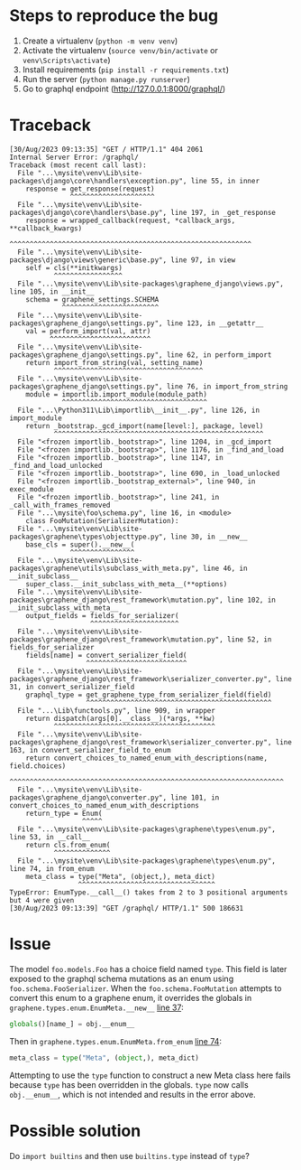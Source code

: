 # Steps to reproduce the bug

1. Create a virtualenv (`python -m venv venv`)
2. Activate the virtualenv (`source venv/bin/activate` or `venv\Scripts\activate`)
3. Install requirements (`pip install -r requirements.txt`)
4. Run the server (`python manage.py runserver`)
5. Go to graphql endpoint (http://127.0.0.1:8000/graphql/)

# Traceback

```shell
[30/Aug/2023 09:13:35] "GET / HTTP/1.1" 404 2061
Internal Server Error: /graphql/
Traceback (most recent call last):
  File "...\mysite\venv\Lib\site-packages\django\core\handlers\exception.py", line 55, in inner
    response = get_response(request)
               ^^^^^^^^^^^^^^^^^^^^^
  File "...\mysite\venv\Lib\site-packages\django\core\handlers\base.py", line 197, in _get_response
    response = wrapped_callback(request, *callback_args, **callback_kwargs)
               ^^^^^^^^^^^^^^^^^^^^^^^^^^^^^^^^^^^^^^^^^^^^^^^^^^^^^^^^^^^^
  File "...\mysite\venv\Lib\site-packages\django\views\generic\base.py", line 97, in view
    self = cls(**initkwargs)
           ^^^^^^^^^^^^^^^^^
  File "...\mysite\venv\Lib\site-packages\graphene_django\views.py", line 105, in __init__
    schema = graphene_settings.SCHEMA
             ^^^^^^^^^^^^^^^^^^^^^^^^
  File "...\mysite\venv\Lib\site-packages\graphene_django\settings.py", line 123, in __getattr__
    val = perform_import(val, attr)
          ^^^^^^^^^^^^^^^^^^^^^^^^^
  File "...\mysite\venv\Lib\site-packages\graphene_django\settings.py", line 62, in perform_import
    return import_from_string(val, setting_name)
           ^^^^^^^^^^^^^^^^^^^^^^^^^^^^^^^^^^^^^
  File "...\mysite\venv\Lib\site-packages\graphene_django\settings.py", line 76, in import_from_string
    module = importlib.import_module(module_path)
             ^^^^^^^^^^^^^^^^^^^^^^^^^^^^^^^^^^^^
  File "...\Python311\Lib\importlib\__init__.py", line 126, in import_module
    return _bootstrap._gcd_import(name[level:], package, level)
           ^^^^^^^^^^^^^^^^^^^^^^^^^^^^^^^^^^^^^^^^^^^^^^^^^^^^
  File "<frozen importlib._bootstrap>", line 1204, in _gcd_import
  File "<frozen importlib._bootstrap>", line 1176, in _find_and_load
  File "<frozen importlib._bootstrap>", line 1147, in _find_and_load_unlocked
  File "<frozen importlib._bootstrap>", line 690, in _load_unlocked
  File "<frozen importlib._bootstrap_external>", line 940, in exec_module
  File "<frozen importlib._bootstrap>", line 241, in _call_with_frames_removed
  File "...\mysite\foo\schema.py", line 16, in <module>
    class FooMutation(SerializerMutation):
  File "...\mysite\venv\Lib\site-packages\graphene\types\objecttype.py", line 30, in __new__
    base_cls = super().__new__(
               ^^^^^^^^^^^^^^^^
  File "...\mysite\venv\Lib\site-packages\graphene\utils\subclass_with_meta.py", line 46, in __init_subclass__
    super_class.__init_subclass_with_meta__(**options)
  File "...\mysite\venv\Lib\site-packages\graphene_django\rest_framework\mutation.py", line 102, in __init_subclass_with_meta__
    output_fields = fields_for_serializer(
                    ^^^^^^^^^^^^^^^^^^^^^^
  File "...\mysite\venv\Lib\site-packages\graphene_django\rest_framework\mutation.py", line 52, in fields_for_serializer
    fields[name] = convert_serializer_field(
                   ^^^^^^^^^^^^^^^^^^^^^^^^^
  File "...\mysite\venv\Lib\site-packages\graphene_django\rest_framework\serializer_converter.py", line 31, in convert_serializer_field
    graphql_type = get_graphene_type_from_serializer_field(field)
                   ^^^^^^^^^^^^^^^^^^^^^^^^^^^^^^^^^^^^^^^^^^^^^^
  File "...\Lib\functools.py", line 909, in wrapper
    return dispatch(args[0].__class__)(*args, **kw)
           ^^^^^^^^^^^^^^^^^^^^^^^^^^^^^^^^^^^^^^^^
  File "...\mysite\venv\Lib\site-packages\graphene_django\rest_framework\serializer_converter.py", line 163, in convert_serializer_field_to_enum
    return convert_choices_to_named_enum_with_descriptions(name, field.choices)
           ^^^^^^^^^^^^^^^^^^^^^^^^^^^^^^^^^^^^^^^^^^^^^^^^^^^^^^^^^^^^^^^^^^^^
  File "...\mysite\venv\Lib\site-packages\graphene_django\converter.py", line 101, in convert_choices_to_named_enum_with_descriptions
    return_type = Enum(
                  ^^^^^
  File "...\mysite\venv\Lib\site-packages\graphene\types\enum.py", line 53, in __call__
    return cls.from_enum(
           ^^^^^^^^^^^^^^
  File "...\mysite\venv\Lib\site-packages\graphene\types\enum.py", line 74, in from_enum
    meta_class = type("Meta", (object,), meta_dict)
                 ^^^^^^^^^^^^^^^^^^^^^^^^^^^^^^^^^^
TypeError: EnumType.__call__() takes from 2 to 3 positional arguments but 4 were given
[30/Aug/2023 09:13:39] "GET /graphql/ HTTP/1.1" 500 186631
```

# Issue

The model `foo.models.Foo` has a choice field named `type`. This field is
later exposed to the graphql schema mutations as an enum using `foo.schema.FooSerializer`.
When the `foo.schema.FooMutation` attempts to convert this enum to a graphene enum,
it overrides the globals in `graphene.types.enum.EnumMeta.__new__`
[line 37](https://github.com/graphql-python/graphene/blob/93cb33d359bf2109d1b81eaeaf052cdb06f93f49/graphene/types/enum.py#L37):

```python
globals()[name_] = obj.__enum__
```
Then in `graphene.types.enum.EnumMeta.from_enum`
[line 74](https://github.com/graphql-python/graphene/blob/93cb33d359bf2109d1b81eaeaf052cdb06f93f49/graphene/types/enum.py#L74):

```python
meta_class = type("Meta", (object,), meta_dict)
```
Attempting to use the `type` function to construct a new Meta class here
fails because `type` has been overridden in the globals. `type` now calls
`obj.__enum__`, which is not intended and results in the error above.

# Possible solution

Do `import builtins` and then use `builtins.type` instead of `type`?
